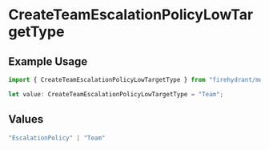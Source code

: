 # CreateTeamEscalationPolicyLowTargetType

## Example Usage

```typescript
import { CreateTeamEscalationPolicyLowTargetType } from "firehydrant/models/components";

let value: CreateTeamEscalationPolicyLowTargetType = "Team";
```

## Values

```typescript
"EscalationPolicy" | "Team"
```
